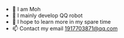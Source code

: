 - 👋 I am Moh
- 👀 I mainly develop QQ robot
- 🌱 I hope to learn more in my spare time
- 📫 Contact my email 1917703871@qq.com

<!---
OneMoh/OneMoh is a ✨ special ✨ repository because its `README.md` (this file) appears on your GitHub profile.
You can click the Preview link to take a look at your changes.
--->
